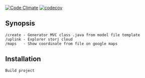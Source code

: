 [![Code Climate](https://codeclimate.com/github/llyppi/tools.png)](https://codeclimate.com/github/llyppi/tools)
[![codecov](https://codecov.io/gh/llyppi/tools/branch/master/graph/badge.svg)](https://codecov.io/gh/llyppi/tools)

## Synopsis  
    /create - Generator MVC class .java from model file template              
    /uplink - Explorer storj cloud
    /maps   - Show coordinate from file on google maps

## Installation
    Build project
